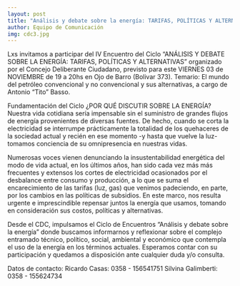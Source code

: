 ```yaml
---
layout: post
title: "Análisis y debate sobre la energía: TARIFAS, POLÍTICAS Y ALTERNATIVAS"
author: Equipo de Comunicación
img: cdc3.jpg
---
```


Lxs invitamos a participar del IV Encuentro del Ciclo “ANÁLISIS Y DEBATE SOBRE LA ENERGÍA: TARIFAS, POLÍTICAS Y ALTERNATIVAS” organizado por el Concejo Deliberante Ciudadano, previsto para este VIERNES 03 de NOVIEMBRE de 19 a 20hs en Ojo de Barro (Bolivar 373).
Temario: El mundo del petróleo convencional y no convencional y sus alternativas, a cargo de Antonio “Tito” Basso.

Fundamentación del Ciclo ¿POR QUÉ DISCUTIR SOBRE LA ENERGÍA? Nuestra vida cotidiana sería impensable sin el suministro de grandes flujos de energía provenientes de diversas fuentes. De hecho, cuando se corta la electricidad se interrumpe prácticamente la totalidad de los quehaceres de la sociedad actual y recién en ese momento -y hasta que vuelve la luz- tomamos conciencia de su omnipresencia en nuestras vidas.

Numerosas voces vienen denunciando la insustentabilidad energética del modo de vida actual, en los últimos años, han sido cada vez más más frecuentes y extensos los cortes de electricidad ocasionados por el desbalance entre consumo y producción, a lo que se suma el encarecimiento de las tarifas (luz, gas) que venimos padeciendo, en parte, por los cambios en las políticas de subsidios. En este marco, nos resulta urgente e imprescindible repensar juntos la energía que usamos, tomando en consideración sus costos, políticas y alternativas.

Desde el CDC, impulsamos el Ciclo de Encuentros “Análisis y debate sobre la energía” donde buscamos informarnos y reflexionar sobre el complejo entramado técnico, político, social, ambiental y económico que contempla el uso de la energía en los términos actuales. Esperamos contar con su participación y quedamos a disposición ante cualquier duda y/o consulta.

Datos de contacto:
Ricardo Casas: 0358 - 156541751
Silvina Galimberti: 0358 - 155624734
